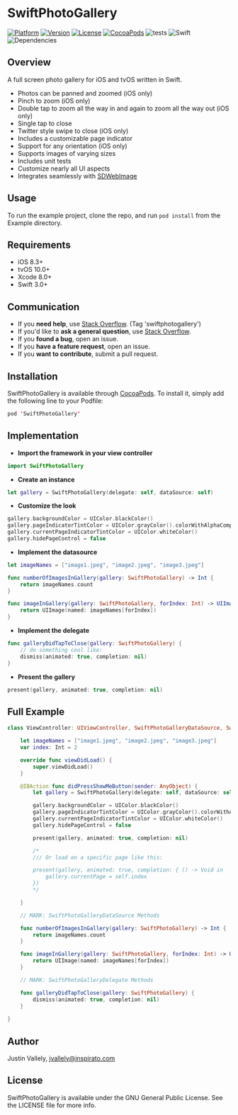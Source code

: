 # SwiftPhotoGallery

[![Platform](https://img.shields.io/badge/platform-iOS%20%7C%20tvOS-blue.svg?style=flat)](http://cocoapods.org/pods/SwiftPhotoGallery)
[![Version](https://img.shields.io/cocoapods/v/SwiftPhotoGallery.svg?style=flat)](http://cocoapods.org/pods/SwiftPhotoGallery)
[![License](https://img.shields.io/cocoapods/l/SwiftPhotoGallery.svg?style=flat)](http://cocoapods.org/pods/SwiftPhotoGallery)
[![CocoaPods](https://img.shields.io/cocoapods/dt/SwiftPhotoGallery.svg?style=flat)](https://cocoapods.org/pods/SwiftPhotoGallery)
![tests](https://img.shields.io/badge/tests-passing-brightgreen.svg)
![Swift](https://img.shields.io/badge/Swift-3.0-orange.svg)
![Dependencies](https://img.shields.io/badge/dependencies-none-lightgrey.svg?style=flat)

## Overview

A full screen photo gallery for iOS and tvOS written in Swift. 

- Photos can be panned and zoomed (iOS only)
- Pinch to zoom (iOS only)
- Double tap to zoom all the way in and again to zoom all the way out (iOS only)
- Single tap to close
- Twitter style swipe to close (iOS only)
- Includes a customizable page indicator
- Support for any orientation (iOS only)
- Supports images of varying sizes
- Includes unit tests
- Customize nearly all UI aspects
- Integrates seamlessly with [SDWebImage](https://cocoapods.org/pods/SDWebImage)

## Usage

To run the example project, clone the repo, and run `pod install` from the Example directory.

## Requirements
- iOS 8.3+
- tvOS 10.0+
- Xcode 8.0+
- Swift 3.0+

## Communication

- If you **need help**, use [Stack Overflow](https://stackoverflow.com/questions/tagged/swiftphotogallery). (Tag 'swiftphotogallery')
- If you'd like to **ask a general question**, use [Stack Overflow](https://stackoverflow.com/questions/tagged/swiftphotogallery).
- If you **found a bug**, open an issue.
- If you **have a feature request**, open an issue.
- If you **want to contribute**, submit a pull request.

## Installation

SwiftPhotoGallery is available through [CocoaPods](http://cocoapods.org). To install
it, simply add the following line to your Podfile:

```swift
pod 'SwiftPhotoGallery'
```

## Implementation

* **Import the framework in your view controller**
```swift
import SwiftPhotoGallery
```

* **Create an instance**
```swift
let gallery = SwiftPhotoGallery(delegate: self, dataSource: self)
```

* **Customize the look**
```swift
gallery.backgroundColor = UIColor.blackColor()
gallery.pageIndicatorTintColor = UIColor.grayColor().colorWithAlphaComponent(0.5)
gallery.currentPageIndicatorTintColor = UIColor.whiteColor()
gallery.hidePageControl = false
```

* **Implement the datasource**
```swift
let imageNames = ["image1.jpeg", "image2.jpeg", "image3.jpeg"]

func numberOfImagesInGallery(gallery: SwiftPhotoGallery) -> Int {
    return imageNames.count
}

func imageInGallery(gallery: SwiftPhotoGallery, forIndex: Int) -> UIImage? {
    return UIImage(named: imageNames[forIndex])
}
```

* **Implement the delegate**
```swift
func galleryDidTapToClose(gallery: SwiftPhotoGallery) {
    // do something cool like:
    dismiss(animated: true, completion: nil)
}
```

* **Present the gallery**
```swift
present(gallery, animated: true, completion: nil)
```




## Full Example
```swift
class ViewController: UIViewController, SwiftPhotoGalleryDataSource, SwiftPhotoGalleryDelegate {

    let imageNames = ["image1.jpeg", "image2.jpeg", "image3.jpeg"]
    var index: Int = 2

    override func viewDidLoad() {
        super.viewDidLoad()
    }

    @IBAction func didPressShowMeButton(sender: AnyObject) {
        let gallery = SwiftPhotoGallery(delegate: self, dataSource: self)

        gallery.backgroundColor = UIColor.blackColor()
        gallery.pageIndicatorTintColor = UIColor.grayColor().colorWithAlphaComponent(0.5)
        gallery.currentPageIndicatorTintColor = UIColor.whiteColor()
        gallery.hidePageControl = false

        present(gallery, animated: true, completion: nil)

        /*
        /// Or load on a specific page like this:

        present(gallery, animated: true, completion: { () -> Void in
            gallery.currentPage = self.index
        })
        */

    }

    // MARK: SwiftPhotoGalleryDataSource Methods

    func numberOfImagesInGallery(gallery: SwiftPhotoGallery) -> Int {
        return imageNames.count
    }

    func imageInGallery(gallery: SwiftPhotoGallery, forIndex: Int) -> UIImage? {
        return UIImage(named: imageNames[forIndex])
    }

    // MARK: SwiftPhotoGalleryDelegate Methods

    func galleryDidTapToClose(gallery: SwiftPhotoGallery) {
        dismiss(animated: true, completion: nil)
    }
    
}
```


## Author

Justin Vallely, jvallely@inspirato.com

## License

SwiftPhotoGallery is available under the GNU General Public License. See the LICENSE file for more info.
